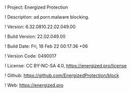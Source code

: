 ! Project: Energized Protection

! Description: ad.porn.malware blocking.

! Version: 6.32.0810.22.02.049.00

! Build Version: 22.02.049.00

! Build Date: Fri, 18 Feb 22 00:17:36 +06

! Version Code: 0490017

! License: CC BY-NC-SA 4.0, https://energized.pro/license

! Github: https://github.com/EnergizedProtection/block

! Web: https://energized.pro

